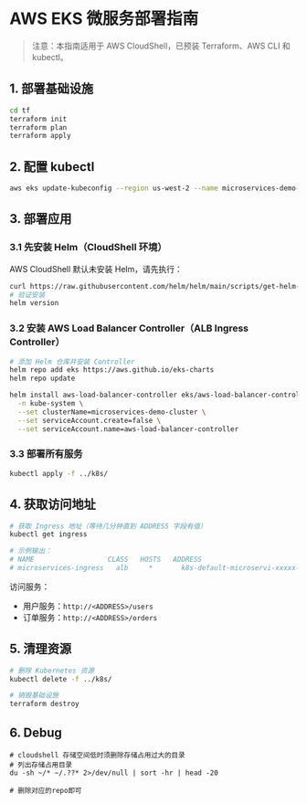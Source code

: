 # AWS EKS 微服务部署指南

> 注意：本指南适用于 AWS CloudShell，已预装 Terraform、AWS CLI 和 kubectl。

## 1. 部署基础设施

```bash
cd tf
terraform init
terraform plan
terraform apply
```

## 2. 配置 kubectl

```bash
aws eks update-kubeconfig --region us-west-2 --name microservices-demo-cluster
```

## 3. 部署应用

### 3.1 先安装 Helm（CloudShell 环境）

AWS CloudShell 默认未安装 Helm，请先执行：

```bash
curl https://raw.githubusercontent.com/helm/helm/main/scripts/get-helm-3 | bash
# 验证安装
helm version
```

### 3.2 安装 AWS Load Balancer Controller（ALB Ingress Controller）

```bash
# 添加 Helm 仓库并安装 Controller
helm repo add eks https://aws.github.io/eks-charts
helm repo update

helm install aws-load-balancer-controller eks/aws-load-balancer-controller \
  -n kube-system \
  --set clusterName=microservices-demo-cluster \
  --set serviceAccount.create=false \
  --set serviceAccount.name=aws-load-balancer-controller
```

### 3.3 部署所有服务

```bash
kubectl apply -f ../k8s/
```

## 4. 获取访问地址

```bash
# 获取 Ingress 地址（等待几分钟直到 ADDRESS 字段有值）
kubectl get ingress

# 示例输出：
# NAME                  CLASS   HOSTS   ADDRESS                                                                 PORTS   AGE
# microservices-ingress   alb     *       k8s-default-microservi-xxxxx-xxxxx.us-west-2.elb.amazonaws.com   80      5m
```

访问服务：
- 用户服务：`http://<ADDRESS>/users`
- 订单服务：`http://<ADDRESS>/orders`

## 5. 清理资源

```bash
# 删除 Kubernetes 资源
kubectl delete -f ../k8s/

# 销毁基础设施
terraform destroy
``` 

## 6. Debug

```
# cloudshell 存储空间低时须删除存储占用过大的目录
# 列出存储占用目录
du -sh ~/* ~/.??* 2>/dev/null | sort -hr | head -20

# 删除对应的repo即可
```